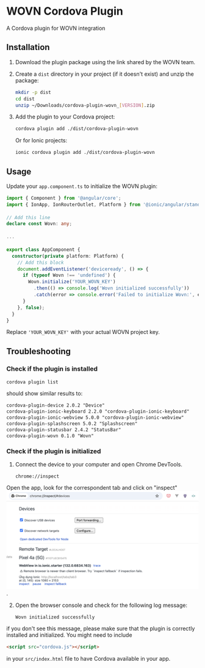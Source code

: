 # WOVN Cordova Plugin

A Cordova plugin for WOVN integration

## Installation

1. Download the plugin package using the link shared by the WOVN team.

2. Create a `dist` directory in your project (if it doesn't exist) and unzip the package:
   ```bash
   mkdir -p dist
   cd dist
   unzip ~/Downloads/cordova-plugin-wovn_[VERSION].zip
   ```

3. Add the plugin to your Cordova project:
   ```bash
   cordova plugin add ./dist/cordova-plugin-wovn
   ```

   Or for Ionic projects:
   ```bash
   ionic cordova plugin add ./dist/cordova-plugin-wovn
   ```

## Usage

Update your `app.component.ts` to initialize the WOVN plugin:

```typescript
import { Component } from '@angular/core';
import { IonApp, IonRouterOutlet, Platform } from '@ionic/angular/standalone';

// Add this line
declare const Wovn: any;

...

export class AppComponent {
  constructor(private platform: Platform) {
    // Add this block 
    document.addEventListener('deviceready', () => {
      if (typeof Wovn !== 'undefined') {
        Wovn.initialize('YOUR_WOVN_KEY')
          .then(() => console.log('Wovn initialized successfully'))
          .catch(error => console.error('Failed to initialize Wovn:', error));
      }
    }, false);
  }
}
```

Replace `'YOUR_WOVN_KEY'` with your actual WOVN project key.

## Troubleshooting

### Check if the plugin is installed

```
cordova plugin list
```

should show similar results to:

```
cordova-plugin-device 2.0.2 "Device"
cordova-plugin-ionic-keyboard 2.2.0 "cordova-plugin-ionic-keyboard"
cordova-plugin-ionic-webview 5.0.0 "cordova-plugin-ionic-webview"
cordova-plugin-splashscreen 5.0.2 "Splashscreen"
cordova-plugin-statusbar 2.4.2 "StatusBar"
cordova-plugin-wovn 0.1.0 "Wovn"
```

### Check if the plugin is initialized

1. Connect the device to your computer and open Chrome DevTools.
   ```
   chrome://inspect
   ```
   
Open the app, look for the correspondent tab and click on "inspect" ![inspect](./assets/inspect.png).

2. Open the browser console and check for the following log message:
   ```
   Wovn initialized successfully
   ```

if you don't see this message, please make sure that the plugin is correctly installed and initialized.
You might need to include

```html
<script src="cordova.js"></script>
```

in your `src/index.html` file to have Cordova available in your app.
